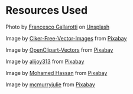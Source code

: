 # Resources Used

Photo by <a href="https://unsplash.com/@gallarotti?utm_source=unsplash&utm_medium=referral&utm_content=creditCopyText">Francesco Gallarotti</a> on <a href="https://unsplash.com/photos/ruQHpukrN7c?utm_source=unsplash&utm_medium=referral&utm_content=creditCopyText">Unsplash</a>

Image by <a href="https://pixabay.com/users/clker-free-vector-images-3736/?utm_source=link-attribution&utm_medium=referral&utm_campaign=image&utm_content=310801">Clker-Free-Vector-Images</a> from <a href="https://pixabay.com//?utm_source=link-attribution&utm_medium=referral&utm_campaign=image&utm_content=310801">Pixabay</a>

Image by <a href="https://pixabay.com/users/openclipart-vectors-30363/?utm_source=link-attribution&utm_medium=referral&utm_campaign=image&utm_content=1295981">OpenClipart-Vectors</a> from <a href="https://pixabay.com//?utm_source=link-attribution&utm_medium=referral&utm_campaign=image&utm_content=1295981">Pixabay</a>

Image by <a href="https://pixabay.com/users/alijoy313-9019013/?utm_source=link-attribution&utm_medium=referral&utm_campaign=image&utm_content=5912118">alijoy313</a> from <a href="https://pixabay.com//?utm_source=link-attribution&utm_medium=referral&utm_campaign=image&utm_content=5912118">Pixabay</a>

Image by <a href="https://pixabay.com/users/mohamed_hassan-5229782/?utm_source=link-attribution&utm_medium=referral&utm_campaign=image&utm_content=6799111">Mohamed Hassan</a> from <a href="https://pixabay.com//?utm_source=link-attribution&utm_medium=referral&utm_campaign=image&utm_content=6799111">Pixabay</a>

Image by <a href="https://pixabay.com/users/mcmurryjulie-2375405/?utm_source=link-attribution&utm_medium=referral&utm_campaign=image&utm_content=2470256">mcmurryjulie</a> from <a href="https://pixabay.com//?utm_source=link-attribution&utm_medium=referral&utm_campaign=image&utm_content=2470256">Pixabay</a>